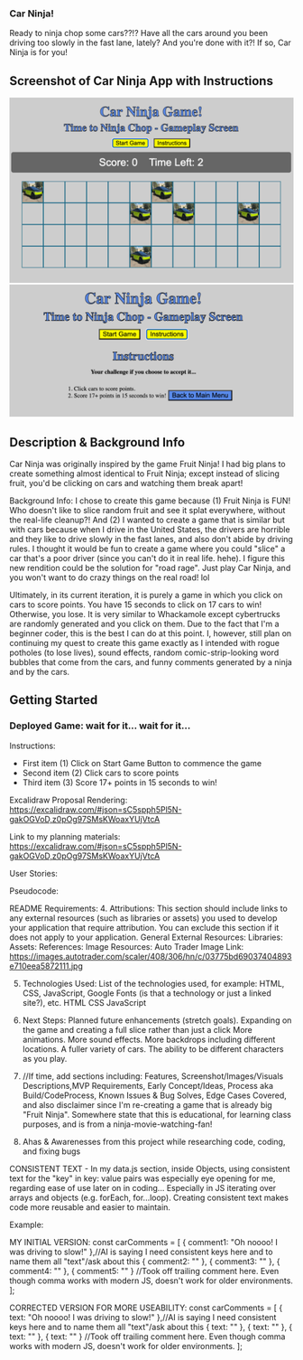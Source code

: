 ### Car Ninja!

Ready to ninja chop some cars??!? Have all the cars around you been driving too slowly in the fast lane, lately? And you're done with it?! If so, Car Ninja is for you!

## Screenshot of Car Ninja App with Instructions
![Gameplay Screenshot](./images/car-ninja-screenshot.png)
![Gameplay Screenshot](./images/instructions.png)

## Description & Background Info
Car Ninja was originally inspired by the game Fruit Ninja! I had big plans to create something almost identical to Fruit Ninja; except instead of slicing fruit, you'd be clicking on cars and watching them break apart!

Background Info: I chose to create this game because (1) Fruit Ninja is FUN! Who doesn't like to slice random fruit and see it splat everywhere, without the real-life cleanup?! And (2) I wanted to create a game that is similar but with cars because when I drive in the United States, the drivers are horrible and they like to drive slowly in the fast lanes, and also don't abide by driving rules. I thought it would be fun to create a game where you could "slice" a car that's a poor driver (since you can't do it in real life. hehe). I figure this new rendition could be the solution for "road rage". Just play Car Ninja, and you won't want to do crazy things on the real road! lol

Ultimately, in its current iteration, it is purely a game in which you click on cars to score points. You have 15 seconds to click on 17 cars to win! Otherwise, you lose. It is very similar to Whackamole except cybertrucks are randomly generated and you click on them. Due to the fact that I'm a beginner coder, this is the best I can do at this point. I, however, still plan on continuing my quest to create this game exactly as I intended with rogue potholes (to lose lives), sound effects, random comic-strip-looking word bubbles that come from the cars, and funny comments generated by a ninja and by the cars.

## Getting Started

### Deployed Game: wait for it... wait for it...

Instructions: 
- First item (1) Click on Start Game Button to commence the game 
- Second item (2) Click cars to score points 
- Third item (3) Score 17+ points in 15 seconds to win!

Excalidraw Proposal Rendering: https://excalidraw.com/#json=sC5spph5Pl5N-gakOGVoD,z0pOg97SMsKWoaxYUjVtcA

Link to my planning materials: https://excalidraw.com/#json=sC5spph5Pl5N-gakOGVoD,z0pOg97SMsKWoaxYUjVtcA

User Stories:

Pseudocode:


README Requirements:
4. Attributions: This section should include links to any external resources (such as libraries or assets) you used to develop your application that require attribution. You can exclude this section if it does not apply to your application.
General External Resources:
Libraries: 
Assets:
References:
Image Resources: Auto Trader
Image Link: https://images.autotrader.com/scaler/408/306/hn/c/03775bd69037404893e710eea5872111.jpg


5. Technologies Used: List of the technologies used, for example: HTML, CSS, JavaScript, Google Fonts (is that a technology or just a linked site?), etc.
HTML
CSS
JavaScript

6. Next Steps: Planned future enhancements (stretch goals).
Expanding on the game and creating a full slice rather than just a click
More animations.
More sound effects.
More backdrops including different locations.
A fuller variety of cars.
The ability to be different characters as you play.


7. //If time, add sections including: Features, Screenshot/Images/Visuals Descriptions,MVP Requirements, Early Concept/Ideas, Process aka Build/CodeProcess, Known Issues & Bug Solves, Edge Cases Covered, and also disclaimer since I'm re-creating a game that is already big "Fruit Ninja". Somewhere state that this is educational, for learning class purposes, and is from a ninja-movie-watching-fan!

8. Ahas & Awarenesses from this project while researching code, coding, and fixing bugs

CONSISTENT TEXT - In my data.js section, inside Objects, using consistent text for the "key" in key: value pairs was especially eye opening for me, regarding ease of use later on in coding... Especially in JS iterating over arrays and objects (e.g. forEach, for...loop). Creating consistent text makes code more reusable and easier to maintain.

Example: 

MY INITIAL VERSION:
const carComments = [
    { comment1: "Oh noooo! I was driving to slow!" },//AI is saying I need consistent keys here and to name them all "text"/ask about this
    { comment2: "" },
    { comment3: "" },
    { comment4: "" },
    { comment5: "" } //Took off trailing comment here. Even though comma works with modern JS, doesn't work for older environments.
];

CORRECTED VERSION FOR MORE USEABILITY:
const carComments = [
    { text: "Oh noooo! I was driving to slow!" },//AI is saying I need consistent keys here and to name them all "text"/ask about this
    { text: "" },
    { text: "" },
    { text: "" },
    { text: "" } //Took off trailing comment here. Even though comma works with modern JS, doesn't work for older environments.
];
